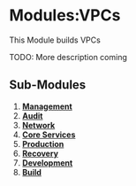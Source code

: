 # Modules:VPCs
This Module builds VPCs

TODO: More description coming

## Sub-Modules

1.  **[Management](./management/)**
1.  **[Audit](./audit/)**
1.  **[Network](./network/)**
1.  **[Core Services](./core/)**
1.  **[Production](./production/)**
1.  **[Recovery](./recovery/)**
1.  **[Development](./development/)**
1.  **[Build](./build/)**
